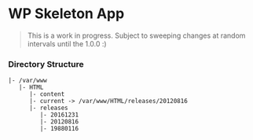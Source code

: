 # WP Skeleton App

> This is a work in progress. Subject to sweeping changes at random intervals until the 1.0.0 :)

### Directory Structure
```
|- /var/www
   |- HTML
      |- content
      |- current -> /var/www/HTML/releases/20120816
      |- releases
         |- 20161231
         |- 20120816
         |- 19880116
```

